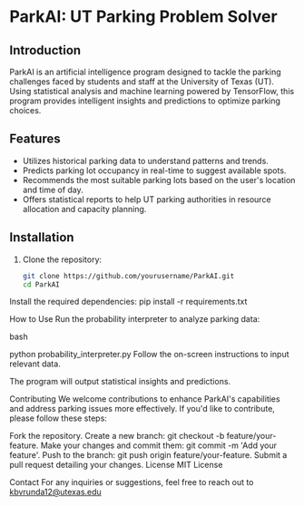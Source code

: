 # ParkAI: UT Parking Problem Solver

## Introduction
ParkAI is an artificial intelligence program designed to tackle the parking challenges faced by students and staff at the University of Texas (UT). Using statistical analysis and machine learning powered by TensorFlow, this program provides intelligent insights and predictions to optimize parking choices.

## Features
- Utilizes historical parking data to understand patterns and trends.
- Predicts parking lot occupancy in real-time to suggest available spots.
- Recommends the most suitable parking lots based on the user's location and time of day.
- Offers statistical reports to help UT parking authorities in resource allocation and capacity planning.

## Installation
1. Clone the repository:
   ```bash
   git clone https://github.com/yourusername/ParkAI.git
   cd ParkAI

Install the required dependencies:
pip install -r requirements.txt

How to Use
Run the probability interpreter to analyze parking data:

bash

python probability_interpreter.py
Follow the on-screen instructions to input relevant data.

The program will output statistical insights and predictions.

Contributing
We welcome contributions to enhance ParkAI's capabilities and address parking issues more effectively. If you'd like to contribute, please follow these steps:

Fork the repository.
Create a new branch: git checkout -b feature/your-feature.
Make your changes and commit them: git commit -m 'Add your feature'.
Push to the branch: git push origin feature/your-feature.
Submit a pull request detailing your changes.
License
MIT License

Contact
For any inquiries or suggestions, feel free to reach out to kbvrunda12@utexas.edu
